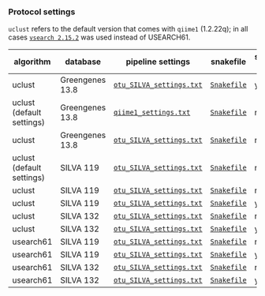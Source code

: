 ### Protocol settings

`uclust` refers to the default version that comes with `qiime1` (1.2.22q); in all cases [`vsearch 2.15.2`](https://github.com/torognes/vsearch) was used instead of USEARCH61.


| algorithm | database | pipeline settings | snakefile | strand rev | folder |
| --- | --- | --- | --- | --- | --- | 
| uclust | Greengenes 13.8  | [`otu_SILVA_settings.txt`](https://github.com/barrantesisrael/repromicrobiome2021/blob/main/uclust_gg138/otu_SILVA_settings.txt) | [`Snakefile`](https://github.com/barrantesisrael/repromicrobiome2021/blob/main/uclust_gg138/Snakefile) | yes | [`uclust_gg138`](https://github.com/barrantesisrael/repromicrobiome2021/tree/main/uclust_gg138) |
| uclust (default settings) | Greengenes 13.8 | [`qiime1_settings.txt`](https://github.com/barrantesisrael/repromicrobiome2021/blob/main/uclust_gg138_def/qiime1_settings.txt) | [`Snakefile`](https://github.com/barrantesisrael/repromicrobiome2021/blob/main/uclust_gg138_def/Snakefile) | no | [`uclust_gg138_def`](https://github.com/barrantesisrael/repromicrobiome2021/tree/main/uclust_gg138_def) |
| uclust | Greengenes 13.8  | [`otu_SILVA_settings.txt`](https://github.com/barrantesisrael/repromicrobiome2021/blob/main/uclust_gg138_norev/otu_SILVA_settings.txt) | [`Snakefile`](https://github.com/barrantesisrael/repromicrobiome2021/blob/main/uclust_gg138_norev/Snakefile) | no | [`uclust_gg138_norev`](https://github.com/barrantesisrael/repromicrobiome2021/tree/main/uclust_gg138_norev) |
| uclust (default settings) | SILVA 119 | [`otu_SILVA_settings.txt`](https://github.com/barrantesisrael/repromicrobiome2021/blob/main/uclust_silva119_def/otu_SILVA_settings.txt) | [`Snakefile`](https://github.com/barrantesisrael/repromicrobiome2021/blob/main/uclust_silva119_def/Snakefile)  | no | [`uclust_silva119_def`](https://github.com/barrantesisrael/repromicrobiome2021/tree/main/uclust_silva119_def) |
| uclust | SILVA 119 | [`otu_SILVA_settings.txt`](https://github.com/barrantesisrael/repromicrobiome2021/blob/main/uclust_silva119_norev/otu_SILVA_settings.txt) |  [`Snakefile`](https://github.com/barrantesisrael/repromicrobiome2021/blob/main/uclust_silva119_norev/Snakefile) | no | [`uclust_silva119_norev`](https://github.com/barrantesisrael/repromicrobiome2021/tree/main/uclust_silva119_norev) |
| uclust | SILVA 119 | [`otu_SILVA_settings.txt`](https://github.com/barrantesisrael/repromicrobiome2021/blob/main/uclust_silva119_rev/otu_SILVA_settings.txt) | [`Snakefile`](https://github.com/barrantesisrael/repromicrobiome2021/blob/main/uclust_silva119_rev/Snakefile) | yes | [`uclust_silva119_rev`](https://github.com/barrantesisrael/repromicrobiome2021/tree/main/uclust_silva119_rev) |
| uclust  | SILVA 132 | [`otu_SILVA_settings.txt`](https://github.com/barrantesisrael/repromicrobiome2021/blob/main/uclust_silva132_norev/otu_SILVA_settings.txt) | [`Snakefile`](https://github.com/barrantesisrael/repromicrobiome2021/blob/main/uclust_silva132_norev/Snakefile) | no | [`uclust_silva132_norev`](https://github.com/barrantesisrael/repromicrobiome2021/tree/main/uclust_silva132_norev) |
| uclust  | SILVA 132 | [`otu_SILVA_settings.txt`](https://github.com/barrantesisrael/repromicrobiome2021/blob/main/uclust_silva132_rev/otu_SILVA_settings.txt) | [`Snakefile`](https://github.com/barrantesisrael/repromicrobiome2021/blob/main/uclust_silva132_rev/Snakefile) | yes | [`uclust_silva132_rev`](https://github.com/barrantesisrael/repromicrobiome2021/tree/main/uclust_silva132_rev) |
| usearch61 | SILVA 119 | [`otu_SILVA_settings.txt`](https://github.com/barrantesisrael/repromicrobiome2021/blob/main/usearch61_silva119_norev/otu_SILVA_settings.txt) | [`Snakefile`](https://github.com/barrantesisrael/repromicrobiome2021/blob/main/usearch61_silva119_norev/Snakefile) | no | [`usearch61_silva119_norev`](https://github.com/barrantesisrael/repromicrobiome2021/tree/main/usearch61_silva119_norev) |
| usearch61 | SILVA 119 | [`otu_SILVA_settings.txt`](https://github.com/barrantesisrael/repromicrobiome2021/blob/main/usearch61_silva119_rev/otu_SILVA_settings.txt) | [`Snakefile`](https://github.com/barrantesisrael/repromicrobiome2021/blob/main/usearch61_silva119_rev/Snakefile) | yes | [`usearch61_silva119_rev`](https://github.com/barrantesisrael/repromicrobiome2021/tree/main/usearch61_silva119_rev) |
| usearch61 | SILVA 132 | [`otu_SILVA_settings.txt`](https://github.com/barrantesisrael/repromicrobiome2021/blob/main/usearch61_silva132_norev/otu_SILVA_settings.txt) | [`Snakefile`](https://github.com/barrantesisrael/repromicrobiome2021/blob/main/usearch61_silva132_norev/Snakefile) | no | [`usearch61_silva132_norev`](https://github.com/barrantesisrael/repromicrobiome2021/tree/main/usearch61_silva132_norev) |
| usearch61 | SILVA 132 | [`otu_SILVA_settings.txt`](https://github.com/barrantesisrael/repromicrobiome2021/blob/main/usearch61_silva132_rev/otu_SILVA_settings.txt) | [`Snakefile`](https://github.com/barrantesisrael/repromicrobiome2021/blob/main/usearch61_silva132_rev/Snakefile) | yes | [`usearch61_silva132_rev`](https://github.com/barrantesisrael/repromicrobiome2021/tree/main/usearch61_silva132_rev) |

